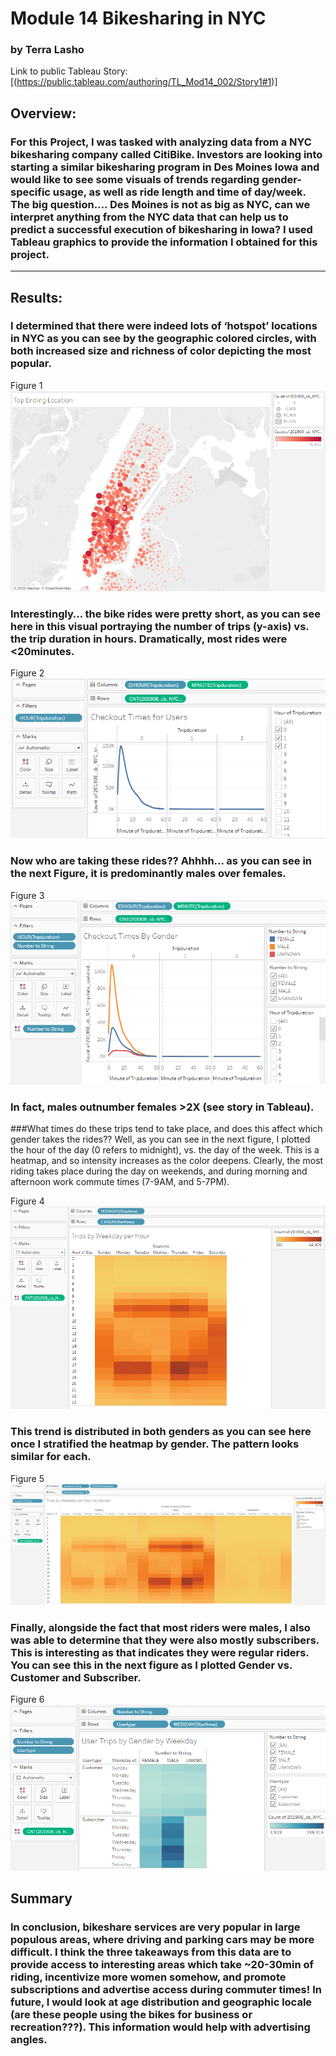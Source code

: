 # Module 14  Bikesharing in NYC
### by Terra Lasho 
Link to public Tableau Story: [(https://public.tableau.com/authoring/TL_Mod14_002/Story1#1)]

## Overview: 

### For this Project, I was tasked with analyzing data from a NYC bikesharing company called CitiBike.  Investors are looking into starting a similar bikesharing program in Des Moines Iowa and would like to see some visuals of trends regarding gender-specific usage, as well as ride length and time of day/week.  The big question…. Des Moines is not as big as NYC, can we interpret anything from the NYC data that can help us to predict a successful execution of bikesharing in Iowa?  I used Tableau graphics to provide the information I obtained for this project.
--------------------------------------------------------------------------------------------------------------
## Results:

### I determined that there were indeed lots of ‘hotspot’ locations in NYC as you can see by the geographic colored circles, with both increased size and richness of color depicting the most popular.

Figure 1
![](https://github.com/Beetleee/bikesharing/blob/main/resources/plot00.png)

### Interestingly… the bike rides were pretty short, as you can see here in this visual portraying the number of trips (y-axis) vs. the trip duration in hours. Dramatically, most rides were <20minutes.

Figure 2
![](https://github.com/Beetleee/bikesharing/blob/main/resources/plot0.png)

### Now who are taking these rides?? Ahhhh… as you can see in the next Figure, it is predominantly males over females.

Figure 3
![](https://github.com/Beetleee/bikesharing/blob/main/resources/plot1.png)

### In fact, males outnumber females >2X (see story in Tableau).
###What times do these trips tend to take place, and does this affect which gender takes the rides?? Well, as you can see in the next figure, I plotted the hour of the day (0 refers to midnight), vs. the day of the week. This is a heatmap, and so intensity increases as the color deepens.  Clearly, the most riding takes place during the day on weekends, and during morning and afternoon work commute times (7-9AM, and 5-7PM).  

Figure 4
![](https://github.com/Beetleee/bikesharing/blob/main/resources/plot2.png)

### This trend is distributed in both genders as you can see here once I stratified the heatmap by gender. The pattern looks similar for each.

Figure 5
![](https://github.com/Beetleee/bikesharing/blob/main/resources/plot3.png)

### Finally, alongside the fact that most riders were males, I also was able to determine that they were also mostly subscribers.  This is interesting as that indicates they were regular riders. You can see this in the next figure as I plotted Gender vs. Customer and Subscriber.

Figure 6
![](https://github.com/Beetleee/bikesharing/blob/main/resources/plot4.png)


## Summary

### In conclusion, bikeshare services are very popular in large populous areas, where driving and parking cars may be more difficult.  I think the three takeaways from this data are to provide access to interesting areas which take ~20-30min of riding, incentivize more women somehow, and promote subscriptions and advertise access during commuter times!  In future, I would look at age distribution and geographic locale (are these people using the bikes for business or recreation???). This information would help with advertising angles.




